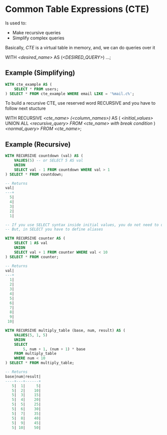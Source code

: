 # Common Table Expressions (CTE)

Is used to:

- Make recursive queries
- Simplify complex queries

Basically, _CTE_ is a virtual table in memory, and, we can do queries over it

WITH _<desired_name>_ AS (_<DESIRED_QUERY>_) ...;

## Example (Simplifying)

```sql
WITH cte_example AS (
    SELECT * FROM users;
) SELECT * FROM cte_example WHERE email LIKE = '%mail.c%';
```

To build a recursive CTE, use reserved word RECURSIVE and you have to follow next stucture

WITH RECURSIVE _<cte_name> (<column_names>)_ AS (
_<initial_values>_
UNION ALL
_<recursive_query> FROM <cte_name> with break condition_
) _<normal_query> FROM <cte_name>_;

## Example (Recursive)

```sql
WITH RECURSIVE countdown (val) AS (
    VALUES(5) -- or SELECT 5 AS val
    UNION
    SELECT val - 1 FROM countdown WHERE val > 1
) SELECT * FROM countdown;

-- Returns
val|
---+
  5|
  4|
  3|
  2|
  1|

-- If you use SELECT syntax inside initial values, you do not need to use (val)
-- But, in SELECT you have to define aliases

WITH RECURSIVE counter AS (
    SELECT 1 AS val
    UNION
    SELECT val + 1 FROM counter WHERE val < 10
) SELECT * FROM counter;

-- Returns
val|
---+
  1|
  2|
  3|
  4|
  5|
  6|
  7|
  8|
  9|
 10|

WITH RECURSIVE multiply_table (base, num, result) AS (
    VALUES(5, 1, 5)
    UNION
    SELECT
        5, num + 1, (num + 1) * base
    FROM multiply_table
    WHERE num < 10
) SELECT * FROM multiply_table;

-- Returns
base|num|result|
----+---+------+
   5|  1|     5|
   5|  2|    10|
   5|  3|    15|
   5|  4|    20|
   5|  5|    25|
   5|  6|    30|
   5|  7|    35|
   5|  8|    40|
   5|  9|    45|
   5| 10|    50|
```
